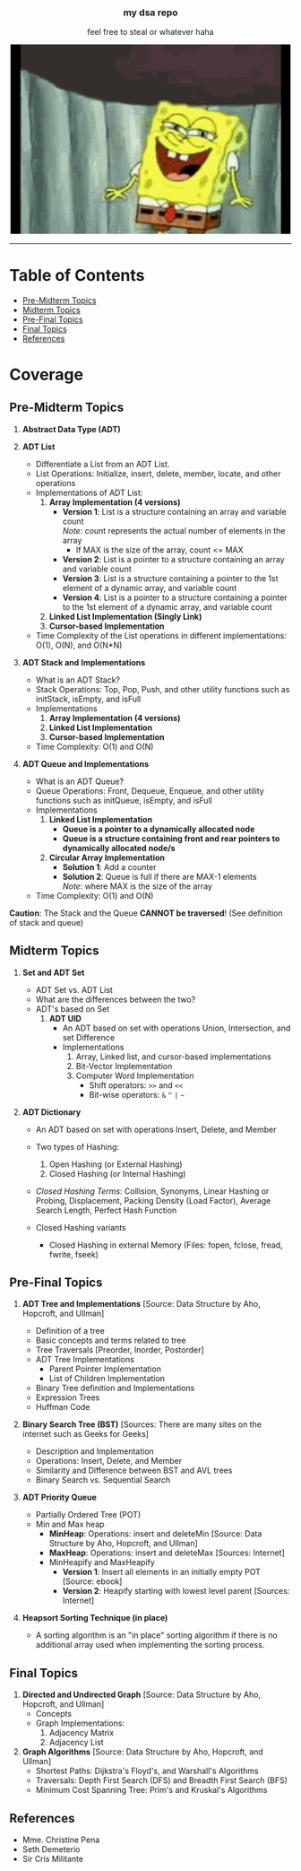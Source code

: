 <div align="center">
   <h3>my dsa repo</h3>
   <p>feel free to steal or whatever haha</p>
   <img src="./etc/lol-spongebob.gif" width="500">
</div>

<hr />

# Table of Contents
- [Pre-Midterm Topics](#pre-midterm-topics)
- [Midterm Topics](#midterm-topics)
- [Pre-Final Topics](#pre-final-topics)
- [Final Topics](#final-topics)
- [References](#references)

# Coverage

## Pre-Midterm Topics

1. **Abstract Data Type (ADT)**

2. **ADT List**
   - Differentiate a List from an ADT List.
   - List Operations: Initialize, insert, delete, member, locate, and other operations
   - Implementations of ADT List:
     1. **Array Implementation (4 versions)**
        - **Version 1**: List is a structure containing an array and variable count  
          *Note*: count represents the actual number of elements in the array  
          - If MAX is the size of the array, count <= MAX
        - **Version 2**: List is a pointer to a structure containing an array and variable count
        - **Version 3**: List is a structure containing a pointer to the 1st element of a dynamic array, and variable count
        - **Version 4**: List is a pointer to a structure containing a pointer to the 1st element of a dynamic array, and variable count
     2. **Linked List Implementation (Singly Link)**
     3. **Cursor-based Implementation**
   - Time Complexity of the List operations in different implementations: O(1), O(N), and O(N\*N)

3. **ADT Stack and Implementations**
   - What is an ADT Stack?
   - Stack Operations: Top, Pop, Push, and other utility functions such as initStack, isEmpty, and isFull
   - Implementations
     1. **Array Implementation (4 versions)**
     2. **Linked List Implementation**
     3. **Cursor-based Implementation**
   - Time Complexity: O(1) and O(N)

4. **ADT Queue and Implementations**
   - What is an ADT Queue?
   - Queue Operations: Front, Dequeue, Enqueue, and other utility functions such as initQueue, isEmpty, and isFull
   - Implementations
     1. **Linked List Implementation**
        - **Queue is a pointer to a dynamically allocated node**
        - **Queue is a structure containing front and rear pointers to dynamically allocated node/s**
     2. **Circular Array Implementation**
        - **Solution 1**: Add a counter
        - **Solution 2**: Queue is full if there are MAX-1 elements  
          *Note*: where MAX is the size of the array
   - Time Complexity: O(1) and O(N)

**Caution**: The Stack and the Queue **CANNOT be traversed**! (See definition of stack and queue)

## Midterm Topics

1. **Set and ADT Set**
   - ADT Set vs. ADT List
   - What are the differences between the two?
   - ADT's based on Set
     1. **ADT UID**
        - An ADT based on set with operations Union, Intersection, and set Difference
        - Implementations
          1. Array, Linked list, and cursor-based implementations
          2. Bit-Vector Implementation
          3. Computer Word Implementation
             - Shift operators: `>>` and `<<`
             - Bit-wise operators: `&` `^` `|` `~`

2. **ADT Dictionary**
   - An ADT based on set with operations Insert, Delete, and Member
   - Two types of Hashing:
     1. Open Hashing (or External Hashing)
     2. Closed Hashing (or Internal Hashing)

   - *Closed Hashing Terms*: Collision, Synonyms, Linear Hashing or Probing, Displacement, Packing Density (Load Factor), Average Search Length, Perfect Hash Function
   - Closed Hashing variants
     - Closed Hashing in external Memory (Files: fopen, fclose, fread, fwrite, fseek)

## Pre-Final Topics

1. **ADT Tree and Implementations** [Source: Data Structure by Aho, Hopcroft, and Ullman]
   - Definition of a tree
   - Basic concepts and terms related to tree
   - Tree Traversals [Preorder, Inorder, Postorder]
   - ADT Tree Implementations
     - Parent Pointer Implementation
     - List of Children Implementation
   - Binary Tree definition and Implementations
   - Expression Trees
   - Huffman Code

2. **Binary Search Tree (BST)** [Sources: There are many sites on the internet such as Geeks for Geeks]
   - Description and Implementation
   - Operations: Insert, Delete, and Member
   - Similarity and Difference between BST and AVL trees
   - Binary Search vs. Sequential Search

3. **ADT Priority Queue**
   - Partially Ordered Tree (POT)
   - Min and Max heap
     - **MinHeap**: Operations: insert and deleteMin [Source: Data Structure by Aho, Hopcroft, and Ullman]
     - **MaxHeap**: Operations: insert and deleteMax [Sources: Internet]
     - MinHeapify and MaxHeapify
       - **Version 1**: Insert all elements in an initially empty POT [Source: ebook]
       - **Version 2**: Heapify starting with lowest level parent [Sources: Internet]

4. **Heapsort Sorting Technique (in place)**
   - A sorting algorithm is an "in place" sorting algorithm if there is no additional array used when implementing the sorting process.

## Final Topics

1. **Directed and Undirected Graph** [Source: Data Structure by Aho, Hopcroft, and Ullman]
   - Concepts
   - Graph Implementations:
     1. Adjacency Matrix
     2. Adjacency List 
2. **Graph Algorithms** [Source: Data Structure by Aho, Hopcroft, and Ullman]
    -  Shortest Paths: Dijkstra's Floyd's, and Warshall's Algorithms
    -  Traversals: Depth First Search (DFS) and Breadth First Search (BFS)
    -  Minimum Cost Spanning Tree: Prim's and Kruskal's Algorithms


## References
- Mme. Christine Pena
- Seth Demeterio
- Sir Cris Militante
